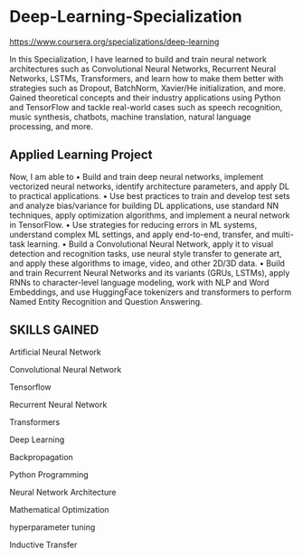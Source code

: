 # Deep-Learning-Specialization
https://www.coursera.org/specializations/deep-learning

In this Specialization, I have learned to build and train neural network architectures such as Convolutional Neural Networks, Recurrent Neural Networks, LSTMs, Transformers, and learn how to make them better with strategies such as Dropout, BatchNorm, Xavier/He initialization, and more. Gained theoretical concepts and their industry applications using Python and TensorFlow and tackle real-world cases such as speech recognition, music synthesis, chatbots, machine translation, natural language processing, and more.

## Applied Learning Project
Now, I am able to
• Build and train deep neural networks, implement vectorized neural networks, identify architecture parameters, and apply DL to practical applications.
• Use best practices to train and develop test sets and analyze bias/variance for building DL applications, use standard NN techniques, apply optimization algorithms, and implement a neural network in TensorFlow.
• Use strategies for reducing errors in ML systems, understand complex ML settings, and apply end-to-end, transfer, and multi-task learning.
• Build a Convolutional Neural Network, apply it to visual detection and recognition tasks, use neural style transfer to generate art, and apply these algorithms to image, video, and other 2D/3D data.
• Build and train Recurrent Neural Networks and its variants (GRUs, LSTMs), apply RNNs to character-level language modeling, work with NLP and Word Embeddings, and use HuggingFace tokenizers and transformers to perform Named Entity Recognition and Question Answering.

## SKILLS GAINED

Artificial Neural Network

Convolutional Neural Network

Tensorflow

Recurrent Neural Network

Transformers

Deep Learning

Backpropagation

Python Programming

Neural Network Architecture

Mathematical Optimization

hyperparameter tuning

Inductive Transfer
